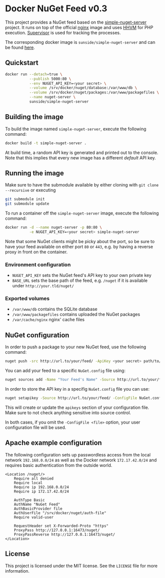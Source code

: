# Docker NuGet Feed v0.3

This project provides a NuGet feed based on the [simple-nuget-server](https://github.com/Daniel15/simple-nuget-server/) project. It runs on top of the official [nginx](https://github.com/docker-library/docs/tree/master/nginx) image and uses [HHVM](http://hhvm.com) for PHP execution. [Supervisor](http://supervisord.org) is used for tracking the processes.

The corresponding docker image is `sunside/simple-nuget-server` and can be found [here](https://hub.docker.com/r/sunside/simple-nuget-server/).

## Quickstart

```bash
docker run --detach=true \
           --publish 5000:80 \
           --env NUGET_API_KEY=<your secret> \
           --volume /srv/docker/nuget/database:/var/www/db \
           --volume /srv/docker/nuget/packages:/var/www/packagefiles \
           --name nuget-server \
           sunside/simple-nuget-server
```

## Building the image

To build the image named `simple-nuget-server`, execute the following command:

```bash
docker build -t simple-nuget-server .
```

At build time, a random API key is generated and printed out to the console. Note that this implies that every new image has a different *default* API key.

## Running the image

Make sure to have the submodule available by either cloning with `git clone --recursive` or executing

```bash
git submodule init
git submodule update
```

To run a container off the `simple-nuget-server` image, execute the following command:

```bash
docker run -d --name nuget-server -p 80:80 \
           -e NUGET_API_KEY=<your secret> simple-nuget-server
```

Note that some NuGet clients might be picky about the port, so be sure to have your feed available on either port `80` or `443`, e.g. by having a reverse proxy in front on the container.

### Environment configuration

* `NUGET_API_KEY` sets the NuGet feed's API key to your own private key
* `BASE_URL` sets the base path of the feed, e.g. `/nuget` if it is available under `http://your.tld/nuget/`

### Exported volumes

* `/var/www/db` contains the SQLite database
* `/var/www/packagefiles` contains uploaded the NuGet packages
* `/var/cache/nginx` nginx' cache files

## NuGet configuration

In order to push a package to your new NuGet feed, use the following command:

```bash
nuget push -src http://url.to/your/feed/ -ApiKey <your secret> path/to/package.nupkg
```

You can add your feed to a specific `NuGet.config` file using:

```bash
nuget sources add -Name "Your Feed's Name" -Source http://url.to/your/feed/ -ConfigFile NuGet.config
```

In order to store the API key in a specifig `NuGet.config` file you can use:

```bash
nuget setapikey -Source http://url.to/your/feed/ -ConfigFile NuGet.config
```

This will create or update the `apikeys` section of your configuration file. Make sure to not check anything sensitive into source control.

In both cases, if you omit the `-ConfigFile <file>` option, your user configuration file will be used.

## Apache example configuration

The following configuration sets up passwordless access from the local network `192.168.0.0/24` as well as the Docker network `172.17.42.0/24` and requires
basic authentication from the outside world.

```
<Location /nuget/>
	Require all denied
	Require local
	Require ip 192.168.0.0/24
	Require ip 172.17.42.0/24

	AuthType Basic
	AuthName "NuGet Feed"
	AuthBasicProvider file
	AuthUserFile "/srv/docker/nuget/auth-file"
	Require valid-user

	RequestHeader set X-Forwarded-Proto "https"
	ProxyPass http://127.0.0.1:16473/nuget/
	ProxyPassReverse http://127.0.0.1:16473/nuget/
</Location>

```

## License

This project is licensed under the MIT license. See the `LICENSE` file for more information.

